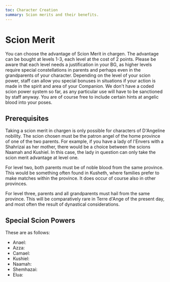 ```yaml
---
toc: Character Creation
summary: Scion merits and their benefits.
---
```

# Scion Merit
You can choose the advantage of Scion Merit in chargen. The advantage can be bought at levels 1-3, each level at the cost of 2 points. Please be aware that each level needs a justification in your BG, as higher levels require special constellations in parents and perhaps even in the grandparents of your character. Depending on the level of your scion power, staff can allow you special bonuses in situations if your action is made in the spirit and area of your Companion. We don't have a coded scion power system so far, as any particular use will have to be sanctioned by staff anyway. You are of course free to include certain hints at angelic blood into your poses.

## Prerequisites
Taking a scion merit in chargen is only possible for characters of D'Angeline nobility. The scion chosen must be the patron angel of the home province of one of the two parents. For example, if you have a lady of l'Envers with a Shahrizai as her mother, there would be a choice between the scions Naamah and Kushiel. In this case, the lady in question can only take the scion merit advantage at level one.

For level two, both parents must be of noble blood from the same province. This would be something often found in Kusheth, where families prefer to make matches within the province. It does occur of course also in other provinces.

For level three, parents and all grandparents must hail from the same province. This will be comparatively rare in Terre d'Ange of the present day, and most often the result of dynastical considerations.

## Special Scion Powers
These are as follows:

* Anael: <tbd>
* Azza: <tbd>
* Camael: <tbd>
* Kushiel: <tbd>
* Naamah: <tbd>
* Shemhazai: <tbd>
* Elua: <tbd>
  
